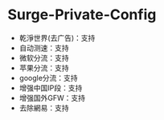 # Surge-Private-Config

- 乾淨世界(去广告)：支持
- 自动测速：支持
- 微软分流：支持
- 苹果分流：支持
- google分流：支持
- 增强中国IP段：支持
- 增强国外GFW：支持
- 去除網易：支持
  
